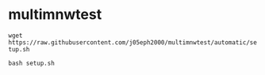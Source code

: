 # multimnwtest
`wget https://raw.githubusercontent.com/j05eph2000/multimnwtest/automatic/setup.sh`

`bash setup.sh
`
